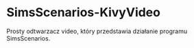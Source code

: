 # SimsScenarios-KivyVideo
Prosty odtwarzacz video, który przedstawia działanie programu SimsScenarios.
